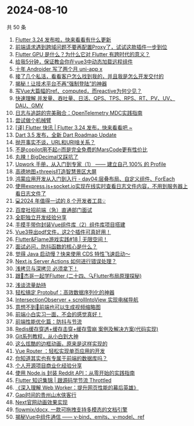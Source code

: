 # 2024-08-10

共 50 条

<!-- BEGIN JUEJIN -->
<!-- 最后更新时间 2024-08-10 01:12:42 +0800 -->
1. [Flutter 3.24 发布啦，快来看看有什么更新](https://juejin.cn/post/7399952146236571685)
1. [ 前端请求遇到跨域问题不要再配置Proxy了，试试这款插件一步到位 ](https://juejin.cn/post/7399494831668363276)
1. [Flutter GPU 是什么？为什么它对 Flutter 有跨时代的意义？](https://juejin.cn/post/7399985723673821193)
1. [给我5分钟，保证教会你在vue3中动态加载远程组件](https://juejin.cn/post/7399986979729424418)
1. [十年 Androider 写了两个月 uni-app x](https://juejin.cn/post/7399984522094477339)
1. [接了几个私活，看看客户怎么找到我的，并且我是怎么开发交付的](https://juejin.cn/post/7400633346380087346)
1. [揭秘！让技术平台不再“强制登陆”的神器](https://juejin.cn/post/7399983901807329315)
1. [写Vue大篇幅的ref、computed，而reactive为何少见？](https://juejin.cn/post/7400264313125584896)
1. [快速理解 并发量、吞吐量、日活、QPS、TPS、RPS、RT、PV、UV、DAU、GMV](https://juejin.cn/post/7400281441803403275)
1. [日志与追踪的完美融合：OpenTelemetry MDC实践指南](https://juejin.cn/post/7399674749730619418)
1. [尝试做个机械臂](https://juejin.cn/post/7399530649999867938)
1. [[译] Flutter  快讯 | Flutter 3.24 发布，快来看看吧 ~](https://juejin.cn/post/7399985797539954698)
1. [Dart 3.5 发布，全新 Dart Roadmap Update](https://juejin.cn/post/7399984522094116891)
1. [抛开事实不谈，URL和URI啥关系？](https://juejin.cn/post/7400255677803446284)
1. [不是copilot用不起🔥而是完全免费的MarsCode更有性价比](https://juejin.cn/post/7399985723674034185)
1. [丸辣！BigDecimal又踩坑了](https://juejin.cn/post/7400096469723643956)
1. [Upwork 手册，从入门到专家（1） —— 建立自己 100% 的 Profile](https://juejin.cn/post/7400752648121876507)
1. [高德地图+threejs打造智慧景区大屏](https://juejin.cn/post/7400554276148953125)
1. [鸿蒙应用开发从入门到入行 - day04:层叠布局、自定义组件、ForEach](https://juejin.cn/post/7399986436349493288)
1. [使用express.js+socket.io实现在线实时查看日志文件内容，不用到服务器上看日志文件了](https://juejin.cn/post/7399983106722611236)
1. [💻2024 年值得一试的 8 个开发者工具💡](https://juejin.cn/post/7400741845508636707)
1. [百度社招前端（急）直通部门面试](https://juejin.cn/post/7400671870872174626)
1. [全职独立开发经验分享](https://juejin.cn/post/7400232081525981193)
1. [手摸手带你封装Vue组件库（2）组件库项目搭建](https://juejin.cn/post/7400242491779940386)
1. [Vue3导出pdf文件，这2个插件可真好用！](https://juejin.cn/post/7400206885881020479)
1. [Flutter&Flame游戏实践#18 | 无限空间！](https://juejin.cn/post/7399982698847076393)
1. [面试必问，防抖函数的核心是什么？](https://juejin.cn/post/7400253623790272547)
1. [觉得 Java 启动慢？快来使用 CDS 特性飞速启动～](https://juejin.cn/post/7399983106721939492)
1. [Next.js Server Actions 如何进行错误处理？](https://juejin.cn/post/7400585120284311593)
1. [浅拷贝与深拷贝 必须拿下！](https://juejin.cn/post/7400236998633553930)
1. [跟🤡杰哥一起学Flutter (二十四、🔍Flutter布局原理探秘)](https://juejin.cn/post/7400578173926178827)
1. [浅谈流量劫持](https://juejin.cn/post/7400264313125519360)
1. [轻松搞定 Protobuf：高效数据序列化的神器](https://juejin.cn/post/7400196065923235876)
1. [IntersectionObserver + scrollIntoView 实现电梯导航](https://juejin.cn/post/7399982698846404649)
1. [意想不到🤠前端也可以生成视频缩略图](https://juejin.cn/post/7399569400981078016)
1. [前端小白实习一面，不会的感觉真好！](https://juejin.cn/post/7400269534080778291)
1. [前端性能优化篇：防抖与节流](https://juejin.cn/post/7400242491779383330)
1. [Redis缓存穿透+缓存击穿+缓存雪崩 案例及解决方案(代码实现)](https://juejin.cn/post/7399986979728965666)
1. [Git系列教程，从小白到大神](https://juejin.cn/post/7399663396357111818)
1. [这么炫酷的边框动画，原来是这样实现的](https://juejin.cn/post/7399587895369842703)
1. [Vue Router ：轻松实现单页应用的开发](https://juejin.cn/post/7399952146235801637)
1. [你知道其实也有专属于前端的数据库吗？](https://juejin.cn/post/7399749131595415552)
1. [个人开源项目商业化经验分享](https://juejin.cn/post/7400687574967271478)
1. [使用 Node.js 封装 Reddit API：从零开始的实践指南](https://juejin.cn/post/7400609489790287911)
1. [Flutter 知识集锦 | 跟源码学节流 Throttled](https://juejin.cn/post/7400605035766480922)
1. [《深入理解 Web Worker：提升网页性能的幕后英雄》](https://juejin.cn/post/7399985797539627018)
1. [Gap时间的贵州山水侠客行](https://juejin.cn/post/7399985328709435418)
1. [Next官网动画效果实现](https://juejin.cn/post/7399912094122311718)
1. [flowmix/docx, 一款可拖拽支持多模态的文档引擎](https://juejin.cn/post/7400659265142292534)
1. [揭秘Vue中组件通信 —— v-bind、emits、v-model、ref](https://juejin.cn/post/7400671870872076322)
<!-- END JUEJIN -->
